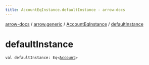 ```yaml
---
title: AccountEqInstance.defaultInstance - arrow-docs
---
```


[arrow-docs](../../index.html) / [arrow.generic](../index.html) / [AccountEqInstance](index.html) / [defaultInstance](./default-instance.html)

# defaultInstance

`val defaultInstance: Eq<`[`Account`](../-account/index.html)`>`